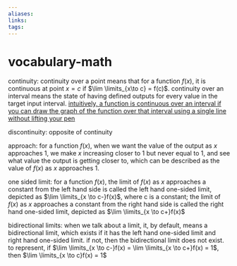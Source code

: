 ```yaml
---
aliases: 
links: 
tags: 
---
```

# vocabulary-math

continuity: continuity over a point means that for a function $f(x)$, it is continuous at point $x=c$ if $\lim \limits_{x\to c} = f(c)$. continuity over an interval means the state of having defined outputs for every value in the target input interval. <u>intuitively, a function is continuous over an interval if you can draw the graph of the function over that interval using a single line without lifting your pen</u>

discontinuity: opposite of continuity

approach: for a function $f(x)$, when we want the value of the output as $x$ approaches 1, we make $x$ increasing closer to 1 but never equal to 1, and see what value the output is getting closer to, which can be described as the value of $f(x)$ as $x$ approaches 1.

one sided limit: for a function $f(x)$, the limit of $f(x)$ as $x$ approaches a constant from the left hand side is called the left hand one-sided limit, depicted as $\lim \limits_{x \to c-}f(x)$, where c is a constant; the limit of $f(x)$ as $x$ approaches a constant from the right hand side is called the right hand one-sided limit, depicted as $\lim \limits_{x \to c+}f(x)$

bidirectional limits: when we talk about a limit, it, by default, means a bidirectional limit, which exists if it has the left hand one-sided limit and right hand one-sided limit. if not, then the bidirectional limit does not exist. to represent, if $\lim \limits_{x \to c-}f(x) = \lim \limits_{x \to c+}f(x) = 1$, then $\lim \limits_{x \to c}f(x) = 1$

‍

